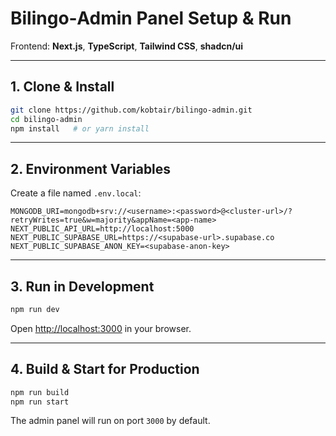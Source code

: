 
# Bilingo‑Admin Panel Setup & Run

Frontend: **Next.js**, **TypeScript**, **Tailwind CSS**, **shadcn/ui**

---

## 1. Clone & Install

```bash
git clone https://github.com/kobtair/bilingo-admin.git
cd bilingo-admin
npm install   # or yarn install
```

---

## 2. Environment Variables

Create a file named `.env.local`:

```env
MONGODB_URI=mongodb+srv://<username>:<password>@<cluster-url>/?retryWrites=true&w=majority&appName=<app-name>
NEXT_PUBLIC_API_URL=http://localhost:5000
NEXT_PUBLIC_SUPABASE_URL=https://<supabase-url>.supabase.co
NEXT_PUBLIC_SUPABASE_ANON_KEY=<supabase-anon-key>
```

---

## 3. Run in Development

```bash
npm run dev
```

Open [http://localhost:3000](http://localhost:3000) in your browser.

---

## 4. Build & Start for Production

```bash
npm run build
npm run start
```

The admin panel will run on port `3000` by default.
